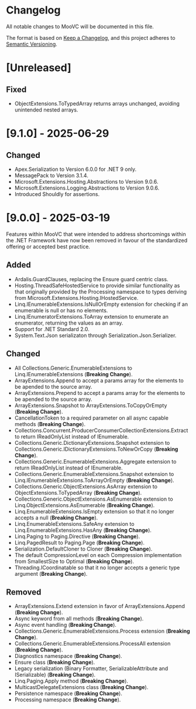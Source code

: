# Changelog
All notable changes to MooVC will be documented in this file.

The format is based on [Keep a Changelog](https://keepachangelog.com/en/1.0.0/),
and this project adheres to [Semantic Versioning](https://semver.org/spec/v2.0.0.html).

# [Unreleased]

## Fixed

- ObjectExtensions.ToTypedArray returns arrays unchanged, avoiding unintended nested arrays.

# [9.1.0] - 2025-06-29

## Changed

- Apex.Serialization to Version 6.0.0 for .NET 9 only.
- MessagePack to Version 3.1.4.
- Microsoft.Extensions.Hosting.Abstractions to Version 9.0.6.
- Microsoft.Extensions.Logging.Abstractions to Version 9.0.6.
- Introduced Shouldly for assertions.

# [9.0.0] - 2025-03-19

Features within MooVC that were intended to address shortcomings within the .NET Framework have now been removed in favour of the standardized offering or accepted best practice.

## Added

- Ardalis.GuardClauses, replacing the Ensure guard centric class.
- Hosting.ThreadSafeHostedService to provide similar functionality as that originally provided by the Processing namespace to types deriving from Microsoft.Extensions.Hosting.IHostedService.
- Linq.IEnumerableExtensions.IsNullOrEmpty extension for checking if an enumerable is null or has no elements.
- Linq.IEnumeratorExtensions.ToArray extension to enumerate an enumerator, returning the values as an array.
- Support for .NET Standard 2.0.
- System.Text.Json serializaton through Serialization.Json.Serializer.

## Changed

- All Collections.Generic.EnumerableExtensions to Linq.IEnumerableExtensions (**Breaking Change**).
- ArrayExtensions.Append to accept a params array for the elements to be apended to the source array.
- ArrayExtensions.Prepend to accept a params array for the elements to be apended to the source array.
- ArrayExtensions.Snapshot to ArrayExtensions.ToCopyOrEmpty (**Breaking Change**).
- CancellationToken to a required parameter on all async capable methods (**Breaking Change**).
- Collections.Concurrent.ProducerConsumerCollectionExtensions.Extract to return IReadOnlyList<T> instead of IEnumerable<T>.
- Collections.Generic.DictionaryExtensions.Snapshot extension to Collections.Generic.IDictionaryExtensions.ToNewOrCopy (**Breaking Change**).
- Collections.Generic.EnumerableExtensions.Aggregate extension to return IReadOnlyList<T> instead of IEnumerable<T>.
- Collections.Generic.EnumerableExtensions.Snapshot extension to Linq.IEnumerableExtensions.ToArrayOrEmpty (**Breaking Change**).
- Collections.Generic.ObjectExtensions.AsArray extension to ObjectExtensions.ToTypedArray (**Breaking Change**).
- Collections.Generic.ObjectExtensions.AsEnumerable extension to Linq.ObjectExtensions.AsEnumerable (**Breaking Change**).
- Linq.EnumerableExtensions.IsEmpty extension so that it no longer accepts a null (**Breaking Change**).
- Linq.EnumerableExtensions.SafeAny extension to Linq.EnumerableExtensions.HasAny (**Breaking Change**).
- Linq.Paging to Paging.Directive (**Breaking Change**).
- Linq.PagedResult<T> to Paging.Page<T> (**Breaking Change**).
- Serialization.DefaultCloner to Cloner (**Breaking Change**).
- The default CompressionLevel on each Compression implementation from SmallestSize to Optimal (**Breaking Change**).
- Threading.ICoordinatable<T> so that it no longer accepts a generic type argument (**Breaking Change**).
 
## Removed

- ArrayExtensions.Extend extension in favor of ArrayExtensions.Append (**Breaking Change**).
- Async keyword from all methods (**Breaking Change**).
- Async event handling (**Breaking Change**).
- Collections.Generic.EnumerableExtensions.Process extension (**Breaking Change**).
- Collections.Generic.EnumerableExtensions.ProcessAll extension (**Breaking Change**). 
- Diagnostics namespace (**Breaking Change**).
- Ensure class (**Breaking Change**).
- Legacy serialization (Binary Formatter, SerializableAttribute and ISerializable) (**Breaking Change**).
- Linq.Paging.Apply method (**Breaking Change**).
- MulticastDelegateExtensions class (**Breaking Change**).
- Persistence namespace (**Breaking Change**).
- Processing namespace (**Breaking Change**).